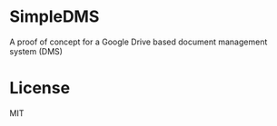 # SimpleDMS

A proof of concept for a Google Drive based document management system (DMS)  


# License

MIT
